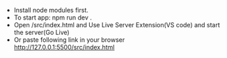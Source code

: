 - Install node modules first.
- To start app: npm run dev .
- Open /src/index.html and Use Live Server Extension(VS code) and start the server(Go Live)
- Or paste following link in your browser http://127.0.0.1:5500/src/index.html
